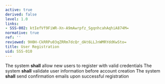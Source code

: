 ```yaml
---
active: true
derived: false
level: 1.0
links:
- SSS-002: ktIefVf9FiWR-Xn-A9mAwrpfz_SgqnhcahAqhiA874M=
normative: true
ref: ''
reviewed: 9H0H-CkRRPu03qZRRm7dcQr_dAt6LLJnWMRYddKwSto=
title: User Registration
uid: SSS-010
---
```


The system **shall** allow new users to register with valid credentials
The system **shall** validate user information before account creation
The system **shall** send confirmation emails upon successful registration